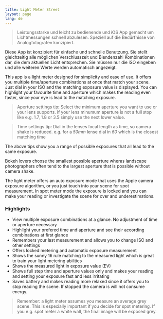 ```yaml
---
title: Light Meter Street
layout: page
lang: de
---
```

> Leistungsstarke und leicht zu bedienende und iOS App gemacht um Lichtmessungen schnell abzulesen. Speziell auf die Bedürfnisse von Analogfotografen konzipiert.

Diese App ist konzipiert für einfache und schnelle Benutzung. Sie stellt gleichzeitig alle möglichen Verschlusszeit und Blendenzahl Kombinationen dar, die dem aktuellen Licht entsprechen. Sie müssen nur die ISO eingeben und alle weiteren Werte werden automatisch angezeigt.


This app is a light meter designed for simplicity and ease of use. It offers you multiple time/aperture combinations at once that match your scene. Just dial in your ISO and the matching exposure value is displayed. You can highlight your favourite time and aperture which makes the reading even faster, since your eye is lead to the matching exposure.

> Aperture settings tip: Select the minimum aperture you want to use or your lens supports. If your lens minumum aperture is not a full stop like e.g. 1.7, 1.8 or 3.5 simply use the next lower value.

> Time settings tip: Dial in the lenses focal length as time, so camera shake is reduced. e.g. for a *50mm* lense dial in *60* which is the closest matching time

The above tips show you a range of possible exposures that all lead to the same exposure.

Bokeh lovers choose the smallest possible aperture wheras landscape photographers often tend to the largest aperture that is possible without camera shake.

The light meter offers an auto exposure mode that uses the Apple camera exposure algorithm, or you just touch into your scene for spot measurement. In spot meter mode the exposure is locked and you can make your reading or investigate the scene for over and underestimations.

### Highlights

- View multiple exposure combinations at a glance. No adjustment of time or aperture necessary
- Highlight your prefered time and aperture and see their according combinations at first glance
- Remembers your last measurement and allows you to change ISO and other settings
- Offers locked metering and automatic exposure measurement
- Shows the sunny 16 rule matching to the measured light which is great to train your light metering abilities
- Shows the measured light in exposure value (EV)
- Shows full step time and aperture values only and makes your reading and setting your exposure fast and less irritating
- Saves battery and makes reading more relaxed since it offers you to stop reading the scene. If stopped the camera is will not consume energy.

> Remember: a light meter assumes you measure an average grey scene. This is especially important if you decide for spot metering. If you e.g. spot meter a white wall, the final image will be exposed grey.
